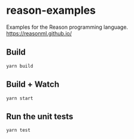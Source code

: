 # reason-examples

Examples for the Reason programming language. https://reasonml.github.io/

## Build
```
yarn build
```

## Build + Watch

```
yarn start
```

## Run the unit tests
```
yarn test
```
